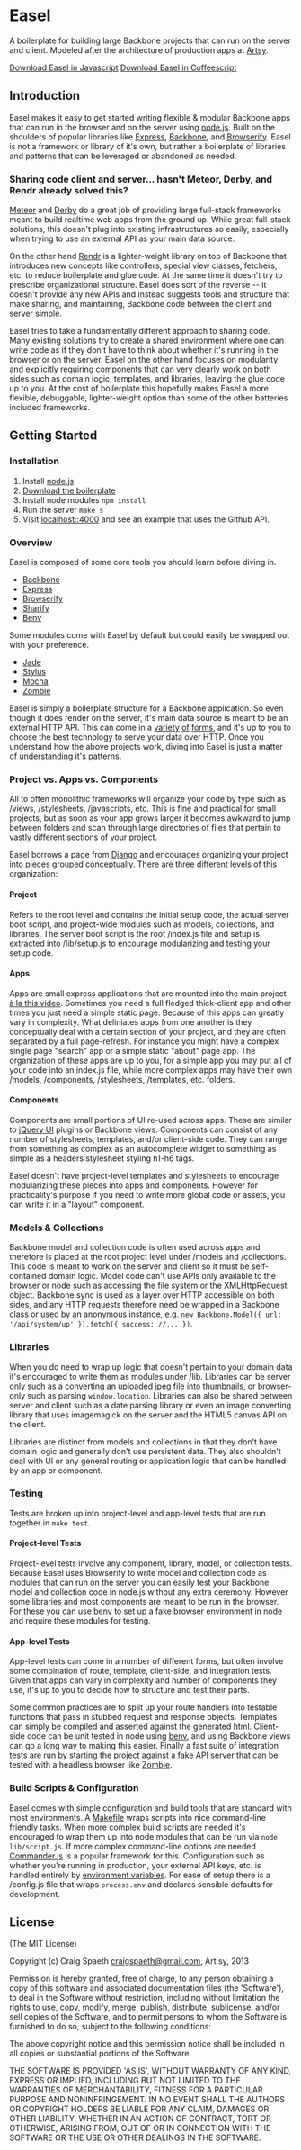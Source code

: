 # Easel

A boilerplate for building large Backbone projects that can run on the server and client. Modeled after the architecture of production apps at [Artsy](http://artsy.net/).

[Download Easel in Javascript](https://github.com/artsy/easel/archive/master.zip)
[Download Easel in Coffeescript](https://github.com/artsy/easel/archive/master.zip)

## Introduction

Easel makes it easy to get started writing flexible & modular Backbone apps that can run in the browser and on the server using [node.js](http://nodejs.org/). Built on the shoulders of popular libraries like [Express](http://expressjs.com/), [Backbone](http://backbonejs.org/), and [Browserify](http://browserify.org/). Easel is not a framework or library of it's own, but rather a boilerplate of libraries and patterns that can be leveraged or abandoned as needed.

### Sharing code client and server... hasn't Meteor, Derby, and Rendr already solved this?

[Meteor](http://www.meteor.com/) and [Derby](http://derbyjs.com/) do a great job of providing large full-stack frameworks meant to build realtime web apps from the ground up. While great full-stack solutions, this doesn't plug into existing infrastructures so easily, especially when trying to use an external API as your main data source.

On the other hand [Rendr](https://github.com/airbnb/rendr) is a lighter-weight library on top of Backbone that introduces new concepts like controllers, special view classes, fetchers, etc. to reduce boilerplate and glue code. At the same time it doesn't try to prescribe organizational structure. Easel does sort of the reverse -- it doesn't provide any new APIs and instead suggests tools and structure that make sharing, and maintaining, Backbone code between the client and server simple.

Easel tries to take a fundamentally different approach to sharing code. Many existing solutions try to create a shared environment where one can write code as if they don't have to think about whether it's running in the browser or on the server. Easel on the other hand focuses on modularity and explicitly requiring components that can very clearly work on both sides such as domain logic, templates, and libraries, leaving the glue code up to you. At the cost of boilerplate this hopefully makes Easel a more flexible, debuggable, lighter-weight option than some of the other batteries included frameworks.

## Getting Started

### Installation

1. Install [node.js](http://nodejs.org/)
2. [Download the boilerplate](https://github.com/artsy/artsy-node-boilerplate/archive/master.zip)
3. Install node modules `npm install`
4. Run the server `make s`
5. Visit [localhost::4000](http://localhost:4000) and see an example that uses the Github API.

### Overview

Easel is composed of some core tools you should learn before diving in.

* [Backbone](http://backbonejs.org/)
* [Express](http://expressjs.com/)
* [Browserify](https://github.com/substack/node-browserify)
* [Sharify](https://github.com/artsy/sharify)
* [Benv](https://github.com/artsy/benv)

Some modules come with Easel by default but could easily be swapped out with your preference.

* [Jade](https://github.com/visionmedia/jade)
* [Stylus](https://github.com/learnboost/stylus)
* [Mocha](https://github.com/OliverJAsh/node-jadeify2)
* [Zombie](http://zombie.labnotes.org/)

Easel is simply a boilerplate structure for a Backbone application. So even though it does render on the server, it's main data source is meant to be an external HTTP API. This can come in a [variety](https://github.com/intridea/grape) [of](http://expressjs.com/) [forms](http://flask.pocoo.org/), and it's up to you to choose the best technology to serve your data over HTTP. Once you understand how the above projects work, diving into Easel is just a matter of understanding it's patterns.

### Project vs. Apps vs. Components

All to often monolithic frameworks will organize your code by type such as /views, /stylesheets, /javascripts, etc. This is fine and practical for small projects, but as soon as your app grows larger it becomes awkward to jump between folders and scan through large directories of files that pertain to vastly different sections of your project.

Easel borrows a page from [Django](https://www.djangoproject.com/) and encourages organizing your project into pieces grouped conceptually. There are three different levels of this organization:

#### Project

Refers to the root level and contains the initial setup code, the actual server boot script, and project-wide modules such as models, collections, and libraries. The server boot script is the root /index.js file and setup is extracted into /lib/setup.js to encourage modularizing and testing your setup code.

#### Apps

Apps are small express applications that are mounted into the main project [à la this video](http://vimeo.com/56166857). Sometimes you need a full fledged thick-client app and other times you just need a simple static page. Because of this apps can greatly vary in complexity. What deliniates apps from one another is they conceptually deal with a certain section of your project, and they are often separated by a full page-refresh. For instance you might have a complex single page "search" app or a simple static "about" page app. The organization of these apps are up to you, for a simple app you may put all of your code into an index.js file, while more complex apps may have their own /models, /components, /stylesheets, /templates, etc. folders.

#### Components

Components are small portions of UI re-used across apps. These are similar to [jQuery UI](http://jqueryui.com/) plugins or Backbone views. Components can consist of any number of stylesheets, templates, and/or client-side code. They can range from something as complex as an autocomplete widget to something as simple as a headers stylesheet styling h1-h6 tags.

Easel doesn't have project-level templates and stylesheets to encourage modularizing these pieces into apps and components. However for practicality's purpose if you need to write more global code or assets, you can write it in a "layout" component.

### Models & Collections

Backbone model and collection code is often used across apps and therefore is placed at the root project level under /models and /collections. This code is meant to work on the server and client so it must be self-contained domain logic. Model code can't use APIs only available to the browser or node such as accessing the file system or the XMLHttpRequest object. Backbone.sync is used as a layer over HTTP accessible on both sides, and any HTTP requests therefore need be wrapped in a Backbone class or used by an anonymous instance, e.g. `new Backbone.Model({ url: '/api/system/up' }).fetch({ success: //... })`.

### Libraries

When you do need to wrap up logic that doesn't pertain to your domain data it's encouraged to write them as modules under /lib. Libraries can be server only such as a converting an uploaded jpeg file into thumbnails, or browser-only such as parsing `window.location`. Libraries can also be shared between server and client such as a date parsing library or even an image converting library that uses imagemagick on the server and the HTML5 canvas API on the client. 

Libraries are distinct from models and collections in that they don't have domain logic and generally don't use persistent data. They also shouldn't deal with UI or any general routing or application logic that can be handled by an app or component.

### Testing

Tests are broken up into project-level and app-level tests that are run together in `make test`.

#### Project-level Tests

Project-level tests involve any component, library, model, or collection tests. Because Easel uses Browserify to write model and collection code as modules that can run on the server you can easily test your Backbone model and collection code in node.js without any extra ceremony. However some libraries and most components are meant to be run in the browser. For these you can use [benv](http://github.com/artsy/benv) to set up a fake browser environment in node and require these modules for testing.

#### App-level Tests

App-level tests can come in a number of different forms, but often involve some combination of route, template, client-side, and integration tests. Given that apps can vary in complexity and number of components they use, it's up to you to decide how to structure and test their parts.

Some common practices are to split up your route handlers into testable functions that pass in stubbed request and response objects. Templates can simply be compiled and asserted against the generated html. Client-side code can be unit tested in node using [benv](http://github.com/artsy/benv), and using Backbone views can go a long way to making this easier. Finally a fast suite of integration tests are run by starting the project against a fake API server that can be tested with a headless browser like [Zombie](http://zombie.labnotes.org/).

### Build Scripts & Configuration

Easel comes with simple configuration and build tools that are standard with most environments. A [Makefile](http://en.wikipedia.org/wiki/Make_(software)) wraps scripts into nice command-line friendly tasks. When more complex build scripts are needed it's encouraged to wrap them up into node modules that can be run via `node lib/script.js`. If more complex command-line options are needed [Commander.js](http://visionmedia.github.io/commander.js/) is a popular framework for this. Configuration such as whether you're running in production, your external API keys, etc. is handled entirely by [environment variables](http://en.wikipedia.org/wiki/Environment_variable). For ease of setup there is a /config.js file that wraps `process.env` and declares sensible defaults for development.

## License

(The MIT License)

Copyright (c) Craig Spaeth craigspaeth@gmail.com, Art.sy, 2013

Permission is hereby granted, free of charge, to any person obtaining a copy of this software and associated documentation files (the 'Software'), to deal in the Software without restriction, including without limitation the rights to use, copy, modify, merge, publish, distribute, sublicense, and/or sell copies of the Software, and to permit persons to whom the Software is furnished to do so, subject to the following conditions:

The above copyright notice and this permission notice shall be included in all copies or substantial portions of the Software.

THE SOFTWARE IS PROVIDED 'AS IS', WITHOUT WARRANTY OF ANY KIND, EXPRESS OR IMPLIED, INCLUDING BUT NOT LIMITED TO THE WARRANTIES OF MERCHANTABILITY, FITNESS FOR A PARTICULAR PURPOSE AND NONINFRINGEMENT. IN NO EVENT SHALL THE AUTHORS OR COPYRIGHT HOLDERS BE LIABLE FOR ANY CLAIM, DAMAGES OR OTHER LIABILITY, WHETHER IN AN ACTION OF CONTRACT, TORT OR OTHERWISE, ARISING FROM, OUT OF OR IN CONNECTION WITH THE SOFTWARE OR THE USE OR OTHER DEALINGS IN THE SOFTWARE.